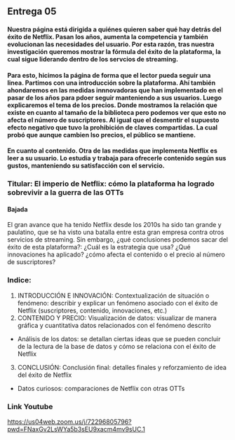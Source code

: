 ## Entrega 05
#### Nuestra página está dirigida a quiénes quieren saber qué hay detrás del éxito de Netflix. Pasan los años, aumenta la competencia y también evolucionan las necesidades del usuario. Por esta razón, tras nuestra investigación queremos mostrar la fórmula del éxito de la plataforma, la cual sigue liderando dentro de los servcios de streaming.

#### Para esto, hicimos la página de forma que el lector pueda seguir una linea. Partimos con una introducción sobre la plataforma. Ahí también ahondaremos en las medidas innnovadoras que han implementado en el pasar de los años para pdoer seguir manteniendo a sus usuarios. Luego explicaremos el tema de los precios. Donde mostramos la relación que existe en cuanto al tamaño de la biblioteca pero podemos ver que esto no afecta el número de suscriptores. Al igual que el desmentir el supuesto efecto negativo que tuvo la prohibición de claves compartidas. La cual probó que aunque cambien lso precios, el público se mantiene. 

#### En cuanto al contenido. Otra de las medidas que implementa Netflix es leer a su usuario. Lo estudia y trabaja para ofrecerle contenido según sus gustos, manteniendo su satisfacción con el servicio. 


### Titular: El imperio de Netflix: cómo la plataforma ha logrado sobrevivir a la guerra de las OTTs
#### Bajada
El gran avance que ha tenido Netflix desde los 2010s ha sido tan grande y paulatino, que se ha visto una batalla entre esta gran empresa contra otros servicios de streaming. Sin embargo, ¿qué conclusiones podemos sacar del éxito de esta plataforma?: ¿Cuál es la estrategia que usa? ¿Qué innovaciones ha aplicado? ¿cómo afecta el contenido o el precio al número de suscriptores? 

### Indice: 
1)	INTRODUCCIÓN E INNOVACIÓN: Contextualización de situación o fenómeno: describir y explicar un fenómeno asociado con el éxito de Netflix (suscriptores, contenido, innovaciones, etc.) 
2)	CONTENIDO Y PRECIO: Visualización de datos: visualizar de manera gráfica y cuantitativa datos relacionados con el fenómeno descrito 
  -	Análisis de los datos: se detallan ciertas ideas que se pueden concluir de la lectura de la base de datos y cómo se relaciona con el éxito de Netflix </p>
 
  3) CONCLUSIÓN: Conclusión final: detalles finales y reforzamiento de idea del éxito de Netflix 
  - Datos curiosos: comparaciones de Netflix con otras OTTs </p>

### Link Youtube
https://us04web.zoom.us/j/72296805796?pwd=FNaxGv2LsWYa5b3sEU9xacm4mv9sUC.1 


